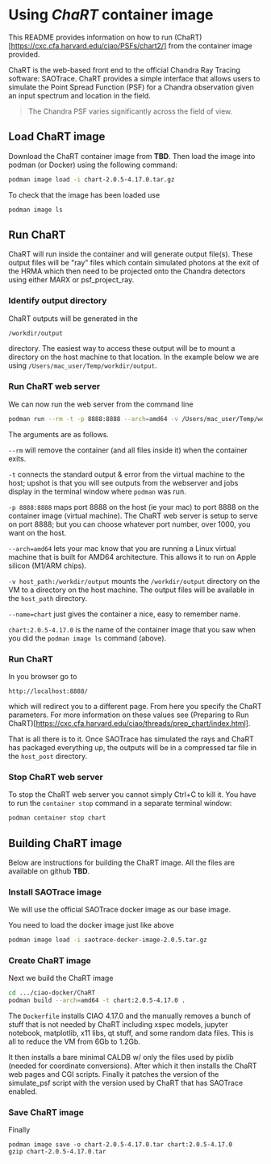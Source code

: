 
# Using _ChaRT_ container image 

This README provides information on how to run (ChaRT)[https://cxc.cfa.harvard.edu/ciao/PSFs/chart2/] 
from the container image provided.

ChaRT is the web-based front end to the official Chandra Ray 
Tracing software: SAOTrace. ChaRT provides a simple interface that allows
users to simulate the Point Spread Function (PSF) for a Chandra observation
given an input spectrum and location in the field. 

> The Chandra PSF varies significantly across the field of view.


## Load ChaRT image

Download the ChaRT container image from **TBD**. Then load the image
into podman (or Docker) using the following command:

```bash
podman image load -i chart-2.0.5-4.17.0.tar.gz
```

To check that the image has been loaded use

```bash
podman image ls
```

## Run ChaRT

ChaRT will run inside the container and will generate output file(s).
These output files will be "ray" files which contain simulated photons
at the exit of the HRMA which then need to be projected onto the
Chandra detectors using either MARX or psf_project_ray. 

### Identify output directory

ChaRT outputs will be generated in the

```bash
/workdir/output
```

directory. The easiest way to access these output will be to mount
a directory on the host machine to that location.  In the example below we
are using `/Users/mac_user/Temp/workdir/output`.

### Run ChaRT web server

We can now run the web server from the command line

```bash
podman run --rm -t -p 8888:8888 --arch=amd64 -v /Users/mac_user/Temp/workdir/output:/workdir/output --name=chart chart:2.0.5-4.17.0
```

The arguments are as follows.

`--rm` will remove the container (and all files inside it) when the container exits.

`-t` connects the standard output & error from the virtual machine
to the host; upshot is that you will see outputs from the webserver 
and jobs display in the terminal window where `podman` was run.

`-p 8888:8888` maps port 8888 on the host (ie your mac) to port 8888 on the 
container image (virtual machine). The ChaRT web server is setup to serve on port
8888; but you can choose whatever port number, over 1000, you want on the host.

`--arch=amd64` lets your mac know that you are running a Linux
virtual machine that is built for AMD64 architecture. This allows it to run
on Apple silicon (M1/ARM chips).

`-v host_path:/workdir/output` mounts the `/workdir/output` directory on the
VM to a directory on the host machine. The output files will be 
available in the `host_path` directory.

`--name=chart` just gives the container a nice, easy to remember name.

`chart:2.0.5-4.17.0` is the name of the container image that you saw
when you did the `podman image ls` command (above).


### Run ChaRT

In you browser go to

```
http://localhost:8888/
```

which will redirect you to a different page. From here you specify
the ChaRT parameters.  For more information on these values see
(Preparing to Run ChaRT)[https://cxc.cfa.harvard.edu/ciao/threads/prep_chart/index.html].

That is all there is to it. Once SAOTrace has simulated the rays and
ChaRT has packaged everything up, the outputs will be in a compressed
tar file in the `host_post` directory.


### Stop ChaRT web server

To stop the ChaRT web server you cannot simply Ctrl+C to kill it. 
You have to run the `container stop` command in a separate terminal window:

```bash
podman container stop chart
```

## Building ChaRT image

Below are instructions for building the ChaRT image.  All the files
are available on github **TBD**.


### Install SAOTrace image

We will use the official SAOTrace docker image as our base image.

You need to load the docker image just like above

```bash
podman image load -i saotrace-docker-image-2.0.5.tar.gz
```

### Create ChaRT image

Next we build the ChaRT image 

```bash
cd .../ciao-docker/ChaRT
podman build --arch=amd64 -t chart:2.0.5-4.17.0 .
``` 

The `Dockerfile` installs CIAO 4.17.0 and the manually removes 
a bunch of stuff that is not needed by ChaRT including 
xspec models, jupyter notebook, matplotlib, x11 libs, qt stuff,
and some random data files. This is all to reduce the VM from 6Gb to 1.2Gb. 

It then installs a bare minimal CALDB w/ only the files  used by pixlib
(needed for coordinate conversions). After which it then installs the
ChaRT web pages and CGI scripts. Finally it patches the version of 
the simulate_psf script with the version used by ChaRT that has 
SAOTrace enabled. 


### Save ChaRT image

Finally 

```
podman image save -o chart-2.0.5-4.17.0.tar chart:2.0.5-4.17.0
gzip chart-2.0.5-4.17.0.tar
```

